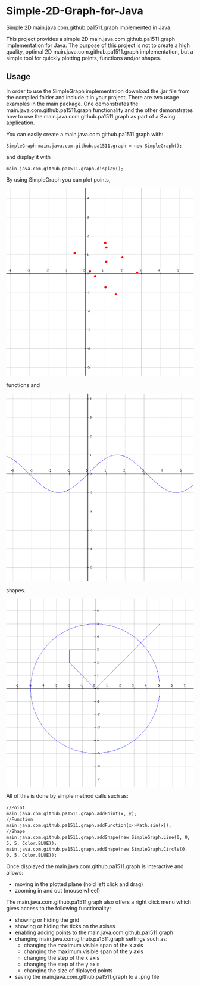# Simple-2D-Graph-for-Java
Simple 2D main.java.com.github.pa1511.graph implemented in Java. 

This project provides a simple 2D main.java.com.github.pa1511.graph implementation for Java. 
The purpose of this project is not to create a high quality, optimal 2D main.java.com.github.pa1511.graph implementation,
but a simple tool for quickly plotting points, functions and/or shapes. 

## Usage
In order to use the SimpleGraph implementation download the .jar file from the compiled folder and include it in your project. 
There are two usage examples in the main package. 
One demonstrates the main.java.com.github.pa1511.graph functionality and the other demonstrates how to use the main.java.com.github.pa1511.graph as part of a Swing application. 

You can easily create a main.java.com.github.pa1511.graph with: 
```
SimpleGraph main.java.com.github.pa1511.graph = new SimpleGraph();
```
and display it with
```
main.java.com.github.pa1511.graph.display();
```

By using SimpleGraph you can plot points, 

![Points](src/main/resources/points.png)

functions and

![Function](src/main/resources/function.png)

shapes.

![Shapes](src/main/resources/shapes.png)

All of this is done by simple method calls such as: 
```
//Point
main.java.com.github.pa1511.graph.addPoint(x, y);
//Function
main.java.com.github.pa1511.graph.addFunction(x->Math.sin(x));
//Shape
main.java.com.github.pa1511.graph.addShape(new SimpleGraph.Line(0, 0, 5, 5, Color.BLUE));
main.java.com.github.pa1511.graph.addShape(new SimpleGraph.Circle(0, 0, 5, Color.BLUE));
```

Once displayed the main.java.com.github.pa1511.graph is interactive and allows:
* moving in the plotted plane (hold left click and drag)
* zooming in and out (mouse wheel)

The main.java.com.github.pa1511.graph also offers a right click menu which gives access to the following functionality: 
* showing or hiding the grid
* showing or hiding the ticks on the axises
* enabling adding points to the main.java.com.github.pa1511.graph
* changing main.java.com.github.pa1511.graph settings such as: 
    * changing the maximum visible span of the x axis
    * changing the maximum visible span of the y axis
    * changing the step of the x axis
    * changing the step of the y axis
    * changing the size of diplayed points
* saving the main.java.com.github.pa1511.graph to a .png file
